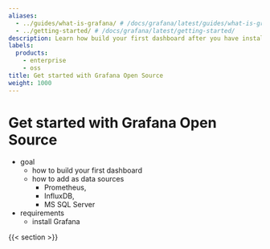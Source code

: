 ```yaml
---
aliases:
  - ../guides/what-is-grafana/ # /docs/grafana/latest/guides/what-is-grafana/
  - ../getting-started/ # /docs/grafana/latest/getting-started/
description: Learn how build your first dashboard after you have installed Grafana.
labels:
  products:
    - enterprise
    - oss
title: Get started with Grafana Open Source
weight: 1000
---
```


# Get started with Grafana Open Source

* goal
  * how to build your first dashboard
  * how to add as data sources
    * Prometheus,
    * InfluxDB,
    * MS SQL Server
* requirements
  * install Grafana

{{< section >}}
